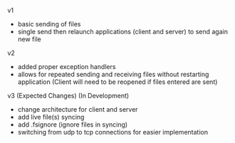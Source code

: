 v1
- basic sending of files
- single send then relaunch applications (client and server) to send again new file

v2
- added proper exception handlers
- allows for repeated sending and receiving files without restarting application (Client will need to be reopened if files entered are sent)

v3 (Expected Changes) (In Development)
- change architecture for client and server
- add live file(s) syncing
- add .fsignore (ignore files in syncing)
- switching from udp to tcp connections for easier implementation